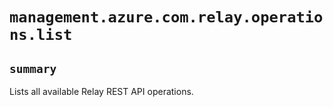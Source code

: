 # `management.azure.com.relay.operations.list`

## `summary`
Lists all available Relay REST API operations.


